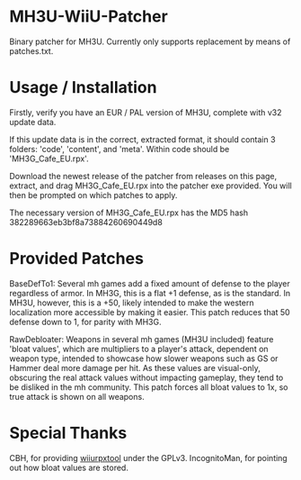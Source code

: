 # MH3U-WiiU-Patcher
Binary patcher for MH3U. Currently only supports replacement by means of patches.txt.

# Usage / Installation
Firstly, verify you have an EUR / PAL version of MH3U, complete with v32 update data.

If this update data is in the correct, extracted format, it should contain 3 folders: 'code', 'content', and 'meta'. Within code should be 'MH3G_Cafe_EU.rpx'.

Download the newest release of the patcher from releases on this page, extract, and drag MH3G_Cafe_EU.rpx into the patcher exe provided. You will then be prompted on which patches to apply.

The necessary version of MH3G_Cafe_EU.rpx has the MD5 hash 382289663eb3bf8a73884260690449d8

# Provided Patches

BaseDefTo1: Several mh games add a fixed amount of defense to the player regardless of armor. In MH3G, this is a flat +1 defense, as is the standard. In MH3U, however, this is a +50, likely intended to make the western localization more accessible by making it easier. This patch reduces that 50 defense down to 1, for parity with MH3G.

RawDebloater: Weapons in several mh games (MH3U included) feature 'bloat values', which are multipliers to a player's attack, dependent on weapon type, intended to showcase how slower weapons such as GS or Hammer deal more damage per hit. As these values are visual-only, obscuring the real attack values without impacting gameplay, they tend to be disliked in the mh community. This patch forces all bloat values to 1x, so true attack is shown on all weapons.

# Special Thanks
CBH, for providing [wiiurpxtool](https://github.com/0CBH0/wiiurpxtool) under the GPLv3.
IncognitoMan, for pointing out how bloat values are stored.
